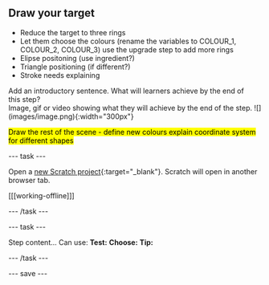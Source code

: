 ## Draw your target

 - Reduce the target to three rings
 - Let them choose the colours (rename the variables to COLOUR_1, COLOUR_2, COLOUR_3) use the upgrade step to add more rings
 - Elipse positoning (use ingredient?)
 - Triangle positioning (if different?)
 - Stroke needs explaining


<div style="display: flex; flex-wrap: wrap">
<div style="flex-basis: 200px; flex-grow: 1; margin-right: 15px;">
Add an introductory sentence. What will learners achieve by the end of this step?
</div>
<div>
Image, gif or video showing what they will achieve by the end of the step. ![](images/image.png){:width="300px"}
</div>
</div>

<mark>Draw the rest of the scene - define new colours explain coordinate system for different shapes</mark>

--- task ---

Open a [new Scratch project](http://rpf.io/scratch-new){:target="_blank"}. Scratch will open in another browser tab.

[[[working-offline]]]

--- /task ---

--- task ---

Step content... 
Can use:
**Test:**
**Choose:**
**Tip:**

--- /task ---

--- save ---